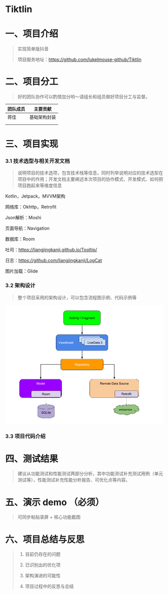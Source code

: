 # Tiktlin

# 一、项目介绍

> 实现简单版抖音
>
> 项目服务地址：https://github.com/lukelmouse-github/Tiktlin

# 二、项目分工

> 好的团队协作可以酌情加分哟～请组长和组员做好项目分工与监督。

| **团队成员** | **主要贡献** |
| ------------ | ------------ |
| 蒋佳         | 基础架构封装 |
|              |              |
|              |              |

# 三、项目实现

### 3.1 技术选型与相关开发文档

> 说明项目的技术选项，包含技术栈等信息，同时列举说明对应的技术选型在项目中的作用；开发文档主要阐述本次项目的协作模式、开发模式、如何把项目跑起来等维度信息

Kotlin，Jetpack，MVVM架构

网络库：Okhttp，Retrofit

Json解析：Moshi

页面导航：Navigation

数据库：Room

吐司：https://liangjingkanji.github.io/Tooltip/

日志：https://github.com/liangjingkanji/LogCat

图片加载：Glide


### 3.2 架构设计

> 整个项目采用的架构设计，可以包含流程图示例、代码示例等

![mvvm](img/mvvm.png)



### 3.3 项目代码介绍

# 四、测试结果

> 建议从功能测试和性能测试两部分分析，其中功能测试补充测试用例（单元测试等），性能测试补充性能分析报告、可优化点等内容。

# 五、演示 demo （必须）

> 可同步粘贴录屏 + 核心功能截图

# 六、项目总结与反思

> 1. 目前仍存在的问题
>
> 1. 已识别出的优化项
>
> 1. 架构演进的可能性
>
> 1. 项目过程中的反思与总结
